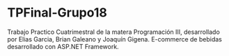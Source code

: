 # TPFinal-Grupo18
Trabajo Practico Cuatrimestral de la matera Programación III, desarrollado por Elias Garcia, Brian Galeano y Joaquín Gigena. E-commerce de bebidas desarrollado con ASP.NET Framework.
